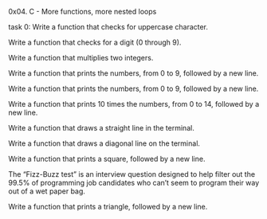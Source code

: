 0x04. C - More functions, more nested loops



task 0: Write a function that checks for uppercase character.

Write a function that checks for a digit (0 through 9).

Write a function that multiplies two integers.

Write a function that prints the numbers, from 0 to 9, followed by a new line.

Write a function that prints the numbers, from 0 to 9, followed by a new line.

Write a function that prints 10 times the numbers, from 0 to 14, followed by a new line.

Write a function that draws a straight line in the terminal.

Write a function that draws a diagonal line on the terminal.

Write a function that prints a square, followed by a new line.

The “Fizz-Buzz test” is an interview question designed to help filter out the 99.5% of programming job candidates who can’t seem to program their way out of a wet paper bag.

Write a function that prints a triangle, followed by a new line.

